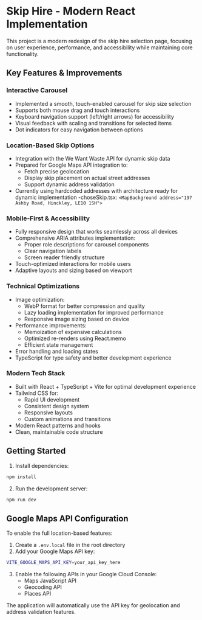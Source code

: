 # Skip Hire - Modern React Implementation

This project is a modern redesign of the skip hire selection page, focusing on user experience, performance, and accessibility while maintaining core functionality.

## Key Features & Improvements

### Interactive Carousel
- Implemented a smooth, touch-enabled carousel for skip size selection
- Supports both mouse drag and touch interactions
- Keyboard navigation support (left/right arrows) for accessibility
- Visual feedback with scaling and transitions for selected items
- Dot indicators for easy navigation between options

### Location-Based Skip Options
- Integration with the We Want Waste API for dynamic skip data
- Prepared for Google Maps API integration to:
  - Fetch precise geolocation
  - Display skip placement on actual street addresses
  - Support dynamic address validation
- Currently using hardcoded addresses with architecture ready for dynamic implementation
  -choseSkip.tsx: ```<MapBackground address="197 Ashby Road, Hinckley, LE10 1SH">```

### Mobile-First & Accessibility
- Fully responsive design that works seamlessly across all devices
- Comprehensive ARIA attributes implementation:
  - Proper role descriptions for carousel components
  - Clear navigation labels
  - Screen reader friendly structure
- Touch-optimized interactions for mobile users
- Adaptive layouts and sizing based on viewport

### Technical Optimizations
- Image optimization:
  - WebP format for better compression and quality
  - Lazy loading implementation for improved performance
  - Responsive image sizing based on device
- Performance improvements:
  - Memoization of expensive calculations
  - Optimized re-renders using React.memo
  - Efficient state management
- Error handling and loading states
- TypeScript for type safety and better development experience

### Modern Tech Stack
- Built with React + TypeScript + Vite for optimal development experience
- Tailwind CSS for:
  - Rapid UI development
  - Consistent design system
  - Responsive layouts
  - Custom animations and transitions
- Modern React patterns and hooks
- Clean, maintainable code structure

## Getting Started

1. Install dependencies:
```bash
npm install
```

2. Run the development server:
```bash
npm run dev
```

## Google Maps API Configuration

To enable the full location-based features:

1. Create a `.env.local` file in the root directory
2. Add your Google Maps API key:
```bash
VITE_GOOGLE_MAPS_API_KEY=your_api_key_here
```
3. Enable the following APIs in your Google Cloud Console:
   - Maps JavaScript API
   - Geocoding API
   - Places API

The application will automatically use the API key for geolocation and address validation features.
